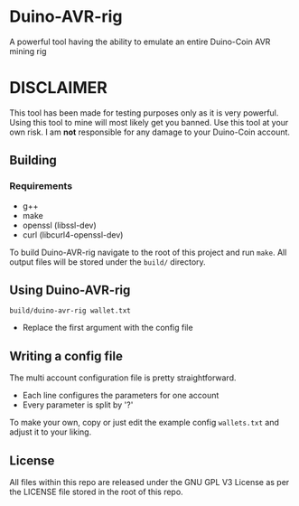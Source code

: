 # Duino-AVR-rig
A powerful tool having the ability to emulate an entire Duino-Coin AVR mining rig
# DISCLAIMER
This tool has been made for testing purposes only as it is very powerful. Using this tool to mine will most likely get you banned. Use this tool at your own risk. I am **not** responsible for any damage to your Duino-Coin account.
## Building
### Requirements
* g++
* make
* openssl (libssl-dev)
* curl (libcurl4-openssl-dev)

To build Duino-AVR-rig navigate to the root of this project and run `make`. All output files will be stored under the `build/` directory.


## Using Duino-AVR-rig
`build/duino-avr-rig wallet.txt`

* Replace the first argument with the config file

## Writing a config file
The multi account configuration file is pretty straightforward. 

* Each line configures the parameters for one account
* Every parameter is split by '?'

To make your own, copy or just edit the example config `wallets.txt` and adjust it to your liking.

## License
All files within this repo are released under the GNU GPL V3 License as per the LICENSE file stored in the root of this repo.
